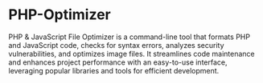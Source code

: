 # PHP-Optimizer
PHP &amp; JavaScript File Optimizer is a command-line tool that formats PHP and JavaScript code, checks for syntax errors, analyzes security vulnerabilities, and optimizes image files. It streamlines code maintenance and enhances project performance with an easy-to-use interface, leveraging popular libraries and tools for efficient development.
